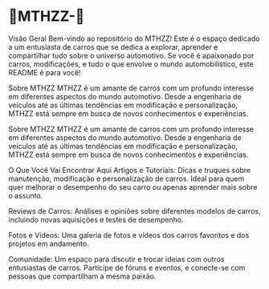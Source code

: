 # 🚀MTHZZ-🚗
Visão Geral
Bem-vindo ao repositório do MTHZZ! Este é o espaço dedicado a um entusiasta de carros que se dedica a explorar, aprender e compartilhar tudo sobre o universo automotivo. Se você é apaixonado por carros, modificações, e tudo o que envolve o mundo automobilístico, este README é para você!

Sobre MTHZZ
MTHZZ é um amante de carros com um profundo interesse em diferentes aspectos do mundo automotivo. Desde a engenharia de veículos até as últimas tendências em modificação e personalização, MTHZZ está sempre em busca de novos conhecimentos e experiências.

Sobre MTHZZ
MTHZZ é um amante de carros com um profundo interesse em diferentes aspectos do mundo automotivo. Desde a engenharia de veículos até as últimas tendências em modificação e personalização, MTHZZ está sempre em busca de novos conhecimentos e experiências.

O Que Você Vai Encontrar Aqui
Artigos e Tutoriais: Dicas e truques sobre manutenção, modificação e personalização de carros. Ideal para quem quer melhorar o desempenho do seu carro ou apenas aprender mais sobre o assunto.

Reviews de Carros: Análises e opiniões sobre diferentes modelos de carros, incluindo novas aquisições e testes de desempenho.

Fotos e Vídeos: Uma galeria de fotos e vídeos dos carros favoritos e dos projetos em andamento.

Comunidade: Um espaço para discutir e trocar ideias com outros entusiastas de carros. Participe de fóruns e eventos, e conecte-se com pessoas que compartilham a mesma paixão.
